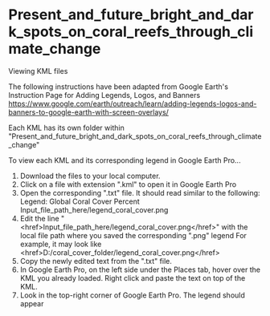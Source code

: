 # Present_and_future_bright_and_dark_spots_on_coral_reefs_through_climate_change

Viewing KML files

The following instructions have been adapted from Google Earth's Instruction Page for Adding Legends, Logos, and Banners
https://www.google.com/earth/outreach/learn/adding-legends-logos-and-banners-to-google-earth-with-screen-overlays/

Each KML has its own folder within "Present_and_future_bright_and_dark_spots_on_coral_reefs_through_climate_change"

To view each KML and its corresponding legend in Google Earth Pro...
1) Download the files to your local computer.
2) Click on a file with extension ".kml" to open it in Google Earth Pro
3) Open the corresponding ".txt" file. It should read similar to the following:
     <ScreenOverlay>
          <name>
               Legend: Global Coral Cover Percent
          </name>
          <Icon>
          <href>Input_file_path_here/legend_coral_cover.png</href>
          </Icon>
          <overlayXY x="1" y="1" xunits="fraction" yunits="fraction"/>
          <screenXY x="1" y="1" xunits="fraction" yunits="fraction"/>
          <rotationXY x="0.5" y="0.5" xunits="fraction" yunits="fraction"/>
          <size x="0" y="0" xunits="pixels" yunits="pixels"/>
     </ScreenOverlay>
5) Edit the line "\<href\>Input_file_path_here/legend_coral_cover.png\</href\>" with the local file path where you saved the corresponding ".png" legend
For example, it may look like  \<href\>D:/coral_cover_folder/legend_coral_cover.png\</href\>
5) Copy the newly edited text from the ".txt" file.
6) In Google Earth Pro, on the left side under the Places tab, hover over the KML you already loaded. Right click and paste the text on top of the KML.
7) Look in the top-right corner of Google Earth Pro. The legend should appear
